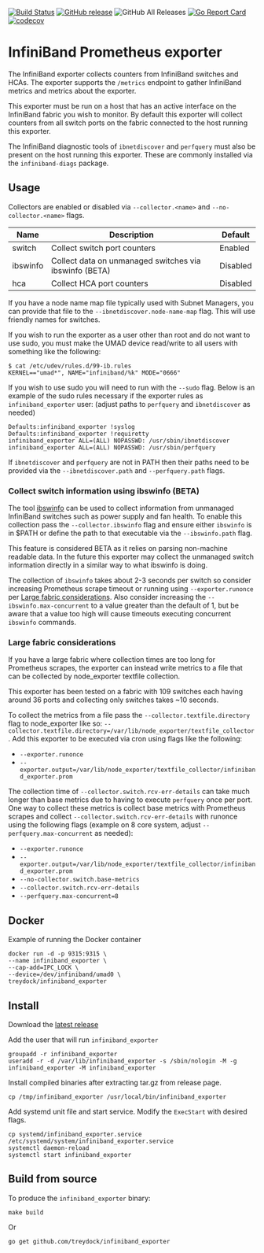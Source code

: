 [![Build Status](https://circleci.com/gh/treydock/infiniband_exporter/tree/master.svg?style=shield)](https://circleci.com/gh/treydock/infiniband_exporter)
[![GitHub release](https://img.shields.io/github/v/release/treydock/infiniband_exporter?include_prereleases&sort=semver)](https://github.com/treydock/infiniband_exporter/releases/latest)
![GitHub All Releases](https://img.shields.io/github/downloads/treydock/infiniband_exporter/total)
[![Go Report Card](https://goreportcard.com/badge/github.com/treydock/infiniband_exporter)](https://goreportcard.com/report/github.com/treydock/infiniband_exporter)
[![codecov](https://codecov.io/gh/treydock/infiniband_exporter/branch/master/graph/badge.svg)](https://codecov.io/gh/treydock/infiniband_exporter)

# InfiniBand Prometheus exporter

The InfiniBand exporter collects counters from InfiniBand switches and HCAs.
The exporter supports the `/metrics` endpoint to gather InfiniBand metrics and metrics about the exporter.

This exporter must be run on a host that has an active interface on the InfiniBand fabric you wish to monitor.
By default this exporter will collect counters from all switch ports on the fabric connected to the host running this exporter.

The InfiniBand diagnostic tools of `ibnetdiscover` and `perfquery` must also be present on the host running this exporter.
These are commonly installed via the `infiniband-diags` package.

## Usage

Collectors are enabled or disabled via `--collector.<name>` and `--no-collector.<name>` flags.

Name | Description | Default
-----|-------------|--------
switch | Collect switch port counters | Enabled
ibswinfo | Collect data on unmanaged switches via ibswinfo (BETA) | Disabled
hca | Collect HCA port counters | Disabled

If you have a node name map file typically used with Subnet Managers, you can provide that file to the  `--ibnetdiscover.node-name-map` flag.  This will use friendly names for switches.


If you wish to run the exporter as a user other than root and do not want to use sudo, you must make the UMAD device read/write to all users with something like the following:

```
$ cat /etc/udev/rules.d/99-ib.rules 
KERNEL=="umad*", NAME="infiniband/%k" MODE="0666"
```

If you wish to use sudo you will need to run with the `--sudo` flag.  Below is an example of the sudo rules necessary if the exporter rules as `infiniband_exporter` user: (adjust paths to `perfquery` and `ibnetdiscover` as needed)

```
Defaults:infiniband_exporter !syslog
Defaults:infiniband_exporter !requiretty
infiniband_exporter ALL=(ALL) NOPASSWD: /usr/sbin/ibnetdiscover
infiniband_exporter ALL=(ALL) NOPASSWD: /usr/sbin/perfquery
```

If `ibnetdiscover` and `perfquery` are not in PATH then their paths need to be provided via the `--ibnetdiscover.path` and `--perfquery.path` flags.

### Collect switch information using ibswinfo (BETA)

The tool [ibswinfo](https://github.com/stanford-rc/ibswinfo) can be used to collect information from unmanaged InfiniBand switches such as power supply and fan health.  To enable this collection pass the `--collector.ibswinfo` flag and ensure either `ibswinfo` is in $PATH or define the path to that executable via the `--ibswinfo.path` flag.

This feature is considered BETA as it relies on parsing non-machine readable data.
In the future this exporter may collect the unmanaged switch information directly in a similar way to what ibswinfo is doing.

The collection of `ibswinfo` takes about 2-3 seconds per switch so consider increasing Prometheus scrape timeout or running using `--exporter.runonce` per [Large fabric considerations](#large-fabric-considerations).  Also consider increasing the `--ibswinfo.max-concurrent` to a value greater than the default of 1, but be aware that a value too high will cause timeouts executing concurrent `ibswinfo` commands.

### Large fabric considerations

If you have a large fabric where collection times are too long for Prometheus scrapes, the exporter can instead write metrics to a file that can be collected by node_exporter textfile collection.

This exporter has been tested on a fabric with 109 switches each having around 36 ports and collecting only switches takes ~10 seconds.

To collect the metrics from a file pass the `--collector.textfile.directory` flag to node_exporter like so: `--collector.textfile.directory=/var/lib/node_exporter/textfile_collector`.  Add this exporter to be executed via cron using flags like the following:

* `--exporter.runonce`
* `--exporter.output=/var/lib/node_exporter/textfile_collector/infiniband_exporter.prom`

The collection time of `--collector.switch.rcv-err-details` can take much longer than base metrics due to having to execute `perfquery` once per port.
One way to collect these metrics is collect base metrics with Prometheus scrapes and collect `--collector.switch.rcv-err-details` with runonce using the following flags (example on 8 core system, adjust `--perfquery.max-concurrent` as needed):

* `--exporter.runonce`
* `--exporter.output=/var/lib/node_exporter/textfile_collector/infiniband_exporter.prom`
* `--no-collector.switch.base-metrics`
* `--collector.switch.rcv-err-details`
* `--perfquery.max-concurrent=8`

## Docker

Example of running the Docker container

```
docker run -d -p 9315:9315 \
--name infiniband_exporter \
--cap-add=IPC_LOCK \
--device=/dev/infiniband/umad0 \
treydock/infiniband_exporter
```

## Install

Download the [latest release](https://github.com/treydock/infiniband_exporter/releases)

Add the user that will run `infiniband_exporter`

```
groupadd -r infiniband_exporter
useradd -r -d /var/lib/infiniband_exporter -s /sbin/nologin -M -g infiniband_exporter -M infiniband_exporter
```

Install compiled binaries after extracting tar.gz from release page.

```
cp /tmp/infiniband_exporter /usr/local/bin/infiniband_exporter
```

Add systemd unit file and start service. Modify the `ExecStart` with desired flags.

```
cp systemd/infiniband_exporter.service /etc/systemd/system/infiniband_exporter.service
systemctl daemon-reload
systemctl start infiniband_exporter
```

## Build from source

To produce the `infiniband_exporter` binary:

```
make build
```

Or

```
go get github.com/treydock/infiniband_exporter
```
